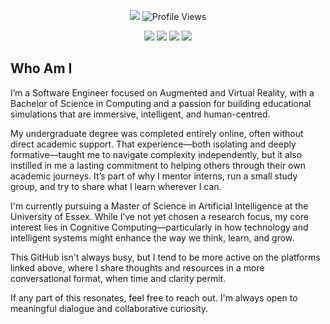 <p align="center">
  <img src="https://img.shields.io/badge/BSc%20Computing-2a82e4?style=for-the-badge" />
  <img src="https://komarev.com/ghpvc/?username=John-JonSteyn&color=2a82e4&style=for-the-badge" alt="Profile Views">
</p>

<p align="center">
  <a href="https://bsky.app/profile/john-jonsteyn.bsky.social"><img src="https://img.shields.io/badge/Bluesky-2775cb?logo=Bluesky&style=for-the-badge&logoColor=white"></a>
  <a href="https://www.instagram.com/mrjohnjonsteyn/"><img src="https://img.shields.io/badge/Instagram-2775cb?logo=Instagram&style=for-the-badge&logoColor=white"></a>
  <a href="https://www.linkedin.com/in/john-jonsteyn/"><img src="https://img.shields.io/badge/LinkedIn-2775cb?logo=LinkedIn&style=for-the-badge&logoColor=white"></a>
  <a href="https://x.com/JohnJon_Steyn"><img src="https://img.shields.io/badge/X-2775cb?logo=X&style=for-the-badge&logoColor=white"></a>
</p>

## Who Am I

I’m a Software Engineer focused on Augmented and Virtual Reality, with a Bachelor of Science in Computing and a passion for building educational simulations that are immersive, intelligent, and human-centred.

My undergraduate degree was completed entirely online, often without direct academic support. That experience—both isolating and deeply formative—taught me to navigate complexity independently, but it also instilled in me a lasting commitment to helping others through their own academic journeys. It’s part of why I mentor interns, run a small study group, and try to share what I learn wherever I can.

I'm currently pursuing a Master of Science in Artificial Intelligence at the University of Essex. While I’ve not yet chosen a research focus, my core interest lies in Cognitive Computing—particularly in how technology and intelligent systems might enhance the way we think, learn, and grow.

This GitHub isn't always busy, but I tend to be more active on the platforms linked above, where I share thoughts and resources in a more conversational format, when time and clarity permit.

If any part of this resonates, feel free to reach out. I'm always open to meaningful dialogue and collaborative curiosity.
